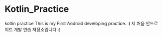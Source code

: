 # Kotlin_Practice
kotlin practice
This is my First Android developing practice. :)
제 처음 안드로이드 개발 연습 저장소입니다 :)